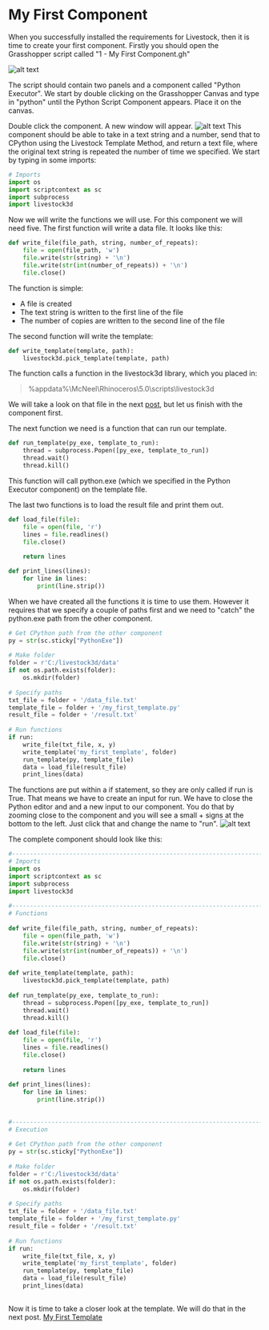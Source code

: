 # My First Component

When you successfully installed the requirements for Livestock, then it is time to create your first component.
Firstly you should open the Grasshopper script called "1 - My First Component.gh"

![alt text](/images/first_component_1.png)

The script should contain two panels and a component called "Python Executor".
We start by double clicking on the Grasshopper Canvas and type in "python" until the Python Script Component appears. 
Place it on the canvas.

Double click the component. A new window will appear.
![alt text](/images/first_component_3.png)
This component should be able to take in a text string and a number, send that to CPython using the Livestock Template Method,
and return a text file, where the original text string is repeated the number of time we specified.
We start by typing in some imports:

```python
# Imports
import os
import scriptcontext as sc
import subprocess
import livestock3d
```                 

Now we will write the functions we will use. For this component we will need five.
The first function will write a data file. It looks like this:

```python
def write_file(file_path, string, number_of_repeats):
    file = open(file_path, 'w')
    file.write(str(string) + '\n')
    file.write(str(int(number_of_repeats)) + '\n')
    file.close()
```                       

The function is simple:

* A file is created
* The text string is written to the first line of the file
* The number of copies are written to the second line of the file

The second function will write the template:

```python
def write_template(template, path):
    livestock3d.pick_template(template, path)
```             

The function calls a function in the livestock3d library, which you placed in:
> %appdata%\McNeel\Rhinoceros\5.0\scripts\livestock3d

We will take a look on that file in the next [post](first_template.md), but let us finish with the component first.

The next function we need is a function that can run our template.
```python
def run_template(py_exe, template_to_run):
    thread = subprocess.Popen([py_exe, template_to_run])
    thread.wait()
    thread.kill()
```               

This function will call python.exe (which we specified in the Python Executor component) on the template file.

The last two functions is to load the result file and print them out.
```python
def load_file(file):
    file = open(file, 'r')
    lines = file.readlines()
    file.close()
    
    return lines

def print_lines(lines):
    for line in lines:
        print(line.strip())
```   

When we have created all the functions it is time to use them. However it requires that we specify a couple of paths first
and we need to "catch" the python.exe path from the other component.        
```python
# Get CPython path from the other component
py = str(sc.sticky["PythonExe"])
 
# Make folder
folder = r'C:/livestock3d/data'
if not os.path.exists(folder):
    os.mkdir(folder)
 
# Specify paths 
txt_file = folder + '/data_file.txt'
template_file = folder + '/my_first_template.py'
result_file = folder + '/result.txt'
 
# Run functions
if run:
    write_file(txt_file, x, y)
    write_template('my_first_template', folder)
    run_template(py, template_file)
    data = load_file(result_file)
    print_lines(data)  
```               

The functions are put within a if statement, so they are only called if run is True. That means we have to create
an input for run. We have to close the Python editor and and a new input to our component.
You do that by zooming close to the component and you will see a small + signs at the bottom to the left.
Just click that and change the name to "run".
![alt text](/images/first_component_4.png)

The complete component should look like this:

```python
#------------------------------------------------------------------------------#
# Imports
import os
import scriptcontext as sc
import subprocess
import livestock3d
 
#------------------------------------------------------------------------------#
# Functions
 
def write_file(file_path, string, number_of_repeats):
    file = open(file_path, 'w')
    file.write(str(string) + '\n')
    file.write(str(int(number_of_repeats)) + '\n')
    file.close()
 
def write_template(template, path):
    livestock3d.pick_template(template, path)
 
def run_template(py_exe, template_to_run):
    thread = subprocess.Popen([py_exe, template_to_run])
    thread.wait()
    thread.kill()
    
def load_file(file):
    file = open(file, 'r')
    lines = file.readlines()
    file.close()
    
    return lines
 
def print_lines(lines):
    for line in lines:
        print(line.strip())
        
        
#------------------------------------------------------------------------------#
# Execution
 
# Get CPython path from the other component
py = str(sc.sticky["PythonExe"])
 
# Make folder
folder = r'C:/livestock3d/data'
if not os.path.exists(folder):
    os.mkdir(folder)
 
# Specify paths 
txt_file = folder + '/data_file.txt'
template_file = folder + '/my_first_template.py'
result_file = folder + '/result.txt'
 
# Run functions
if run:
    write_file(txt_file, x, y)
    write_template('my_first_template', folder)
    run_template(py, template_file)
    data = load_file(result_file)
    print_lines(data)
     
```                          

Now it is time to take a closer look at the template. We will do that in the next post.
[My First Template](first_template.html)